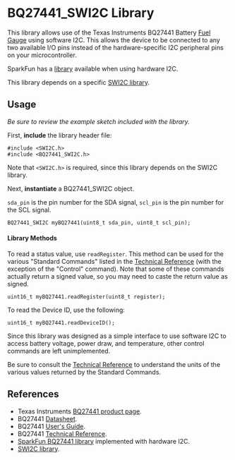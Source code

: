 BQ27441_SWI2C Library
====================

This library allows use of the Texas Instruments BQ27441 Battery [Fuel Gauge][1] using software I2C. This allows the device to be connected to any two available I/O pins instead of the hardware-specific I2C peripheral pins on your microcontroller.

SparkFun has a [library][4] available when using hardware I2C.

This library depends on a specific [SWI2C library][5].

Usage
-----

_Be sure to review the example sketch included with the library._

First, **include** the library header file:

    #include <SWI2C.h>
    #include <BQ27441_SWI2C.h>

Note that `<SWI2C.h>` is required, since this library depends on the SWI2C library.

Next, **instantiate** a BQ27441_SWI2C object.

`sda_pin` is the pin number for the SDA signal, `scl_pin` is the pin number for the SCL signal.

    BQ27441_SWI2C myBQ27441(uint8_t sda_pin, uint8_t scl_pin);


#### Library Methods ####

To read a status value, use `readRegister`. This method can be used for the various "Standard Commands" listed in the [Technical Reference][3] (with the exception of the "Control" command). Note that some of these commands actually return a signed value, so you may need to caste the return value as signed.

    uint16_t myBQ27441.readRegister(uint8_t register);

To read the Device ID, use the following:

    uint16_t myBQ27441.readDeviceID();

Since this library was designed as a simple interface to use software I2C to access battery voltage, power draw, and temperature, other control commands are left unimplemented.

Be sure to consult the [Technical Reference][3] to understand the units of the various values returned by the Standard Commands.


References
---------------------

+ Texas Instruments [BQ27441 product page][1].
+ BQ27441 [Datasheet][2].
+ BQ27441 [User's Guide][6].
+ BQ27441 [Technical Reference][3].
+ [SparkFun BQ27441 library][4] implemented with hardware I2C.
+ [SWI2C library][5].

[1]:http://www.ti.com/product/bq27441-g1
[2]:http://www.ti.com/lit/gpn/bq27441-g1
[3]:http://www.ti.com/lit/pdf/sluuac9
[4]:https://github.com/sparkfun/SparkFun_BQ27441_Arduino_Library
[5]:https://gitlab.com/Andy4495/SWI2C
[6]:http://www.ti.com/lit/pdf/sluuap4
